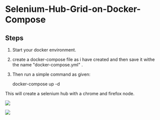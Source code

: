 # Selenium-Hub-Grid-on-Docker-Compose

## Steps

1. Start your docker environment.

2. create a docker-compose file as i have created and then save it withe the name "docker-compose.yml" .

3. Then run a simple command as given:

   docker-compose up -d 

  This will create a selenium hub with a chrome and firefox node.

![](./images/https://github.com/Mahesh-Bhadane/Selenium-Hub-Grid-on-Docker-Compose/blob/main/Screenshot%20from%202022-01-27%2021-22-52.png)


![](./images/https://github.com/Mahesh-Bhadane/Selenium-Hub-Grid-on-Docker-Compose/blob/main/Screenshot%20from%202022-01-27%2021-22-33.png)



